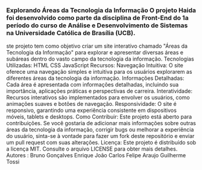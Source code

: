 ### Explorando Áreas da Tecnologia da Informação O projeto Haida foi desenvolvido como parte da disciplina de Front-End do 1a período do curso de Análise e Desenvolvimento de Sistemas na Universidade Católica de Brasília (UCB).



ste projeto tem como objetivo criar um site interativo chamado "Áreas da Tecnologia da Informação" para explorar e apresentar diversas áreas e subáreas dentro do vasto campo da tecnologia da informação. Tecnologias Utilizadas: HTML CSS JavaScript Recursos: Navegação Intuitiva: O site oferece uma navegação simples e intuitiva para os usuários explorarem as diferentes áreas da tecnologia da informação. Informações Detalhadas: Cada área é apresentada com informações detalhadas, incluindo sua importância, aplicações práticas e perspectivas de carreira. Interatividade: Recursos interativos são implementados para envolver os usuários, como animações suaves e botões de navegação. Responsividade: O site é responsivo, garantindo uma experiência consistente em dispositivos móveis, tablets e desktops. Como Contribuir: Este projeto está aberto para contribuições. Se você gostaria de adicionar mais informações sobre outras áreas da tecnologia da informação, corrigir bugs ou melhorar a experiência do usuário, sinta-se à vontade para fazer um fork deste repositório e enviar um pull request com suas alterações. Licença: Este projeto é distribuído sob a licença MIT. Consulte o arquivo LICENSE para obter mais detalhes. Autores : Bruno Gonçalves Enrique João Carlos Felipe Araujo Guilherme Tossi
